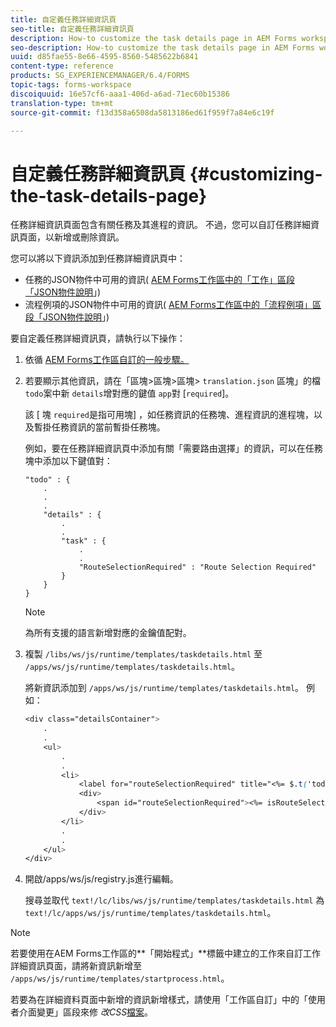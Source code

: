 ```yaml
---
title: 自定義任務詳細資訊頁
seo-title: 自定義任務詳細資訊頁
description: How-to customize the task details page in AEM Forms workspace to modify the default information displayed about a task.
seo-description: How-to customize the task details page in AEM Forms workspace to modify the default information displayed about a task.
uuid: d85fae55-8e66-4595-8560-5485622b6841
content-type: reference
products: SG_EXPERIENCEMANAGER/6.4/FORMS
topic-tags: forms-workspace
discoiquuid: 16e57cf6-aaa1-406d-a6ad-71ec60b15386
translation-type: tm+mt
source-git-commit: f13d358a6508da5813186ed61f959f7a84e6c19f

---
```



# 自定義任務詳細資訊頁 {#customizing-the-task-details-page}

任務詳細資訊頁面包含有關任務及其進程的資訊。 不過，您可以自訂任務詳細資訊頁面，以新增或刪除資訊。

您可以將以下資訊添加到任務詳細資訊頁中：

* 任務的JSON物件中可用的資訊( [AEM Forms工作區中的「工作」區段「JSON物件說明](/help/forms/using/html-workspace-json-object-description.md)」)
* 流程例項的JSON物件中可用的資訊( [AEM Forms工作區中的「流程例項」區段「JSON物件說明](/help/forms/using/html-workspace-json-object-description.md)」)

要自定義任務詳細資訊頁，請執行以下操作：

1. 依循 [AEM Forms工作區自訂的一般步驟。](/help/forms/using/generic-steps-html-workspace-customization.md)
1. 若要顯示其他資訊，請在「區塊>區塊>區塊> `translation.json` 區塊」的檔 `todo`案中新 `details`增對應的鍵值 `app`對 [`required`]。

   該 [ 塊 `required`是指可用塊] ，如任務資訊的任務塊、進程資訊的進程塊，以及暫掛任務資訊的當前暫掛任務塊。

   例如，要在任務詳細資訊頁中添加有關「需要路由選擇」的資訊，可以在任務塊中添加以下鍵值對：

   ```
   "todo" : {
       .
       .
       .
       "details" : {
           .
           .
           "task" : {
               .
               .
               "RouteSelectionRequired" : "Route Selection Required"
           }
       }
   }
   ```

   >[!NOTE]
   >
   >為所有支援的語言新增對應的金鑰值配對。

1. 複製 `/libs/ws/js/runtime/templates/taskdetails.html` 至 `/apps/ws/js/runtime/templates/taskdetails.html`。

   將新資訊添加到 `/apps/ws/js/runtime/templates/taskdetails.html`。 例如：

   ```css
   <div class="detailsContainer">
       .
       .
       <ul>
           .
           .
           <li>
               <label for="routeSelectionRequired" title="<%= $.t('todo.details.task.RouteSelectionRequired')%>"><%= $.t('todo.details.task.RouteSelectionRequired')%></label>
               <div>
                   <span id="routeSelectionRequired"><%= isRouteSelectionRequired != null ? isRouteSelectionRequired : ''%></span>
               </div>
           </li>
           .
           .
       </ul>
   </div>
   ```

1. 開啟/apps/ws/js/registry.js進行編輯。

   搜尋並取代 `text!/lc/libs/ws/js/runtime/templates/taskdetails.html` 為 `text!/lc/apps/ws/js/runtime/templates/taskdetails.html`。

>[!NOTE]
>
>若要使用在AEM Forms工作區的**「開始程式」**標籤中建立的工作來自訂工作詳細資訊頁面，請將新資訊新增至 `/apps/ws/js/runtime/templates/startprocess.html`。
>
>若要為在詳細資料頁面中新增的資訊新增樣式，請使用「工作區自訂」中的「使用者介面變更」區段來修 *改CSS*[檔案](/help/forms/using/changing-locale-user-interface.md#main-pars-header-3)。
